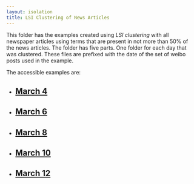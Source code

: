 ```yaml
---
layout: isolation
title: LSI Clustering of News Articles
---
```


This folder has the examples created using *LSI clustering* with all newspaper articles using terms that are present in not more than 50% of the news articles. The folder has five parts. One folder for each day that was clustered. These files are prefixed with the date of the set of weibo posts used in the example.

The accessible examples are:
* <h2><a href="March4/index.html">March 4</a></h2>
* <h2><a href="March6/index.html">March 6</a></h2>
* <h2><a href="March8/index.html">March 8</a></h2>
* <h2><a href="March10/index.html">March 10</a></h2>
* <h2><a href="March12/index.html">March 12</a></h2>
